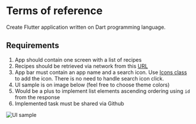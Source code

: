 # Terms of reference 

Create Flutter application written on Dart programming language.

## Requirements
1. App should contain one screen with a list of recipes 
2. Recipes should be retrieved via network from this [URL](https://raw.githubusercontent.com/ababicheva/FlutterInternshipTestTask/main/recipes.json)
3. App bar must contain an app name and a search icon. Use [Icons class](https://api.flutter.dev/flutter/material/Icons-class.html) to add the icon. There is no need to handle search icon click.
4. UI sample is on image below (feel free to choose theme colors)
5. Would be a plus to implement list elements ascending ordering using `id` from the response
6. Implemented task must be shared via Github

![UI sample](https://github.com/ababicheva/FlutterInternshipTestTask/blob/main/recipes_list.png)
